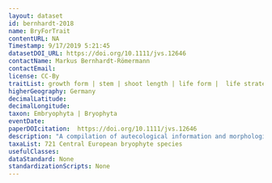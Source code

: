 ```yaml
---
layout: dataset
id: bernhardt-2018
name: BryForTrait
contentURL: NA
Timestamp: 9/17/2019 5:21:45
datasetDOI_URL: https://doi.org/10.1111/jvs.12646
contactName: Markus Bernhardt-Römermann
contactEmail: 
license: CC-By
traitList: growth form | stem | shoot length | life form |  life strategy | protonema | Hyalinnhairpoint | dominants | distribution of gametangia | seta | capsules | size of spores | spore ornamentation | fruiting | vegetative dispersal traits
higherGeography: Germany
decimalLatitude: 
decimalLongitude: 
taxon: Embryophyta | Bryophyta
eventDate: 
paperDOIcitation:  https://doi.org/10.1111/jvs.12646
description: "A compilation of autecological information and morphological and regenerative trait data on different stages of the life cycle of bryophytes occurring in forest ecosystems. The database contains information for 35 traits and 721 Central European bryophyte species; in total more than 23,000 trait values"
taxaList: 721 Central European bryophyte species
usefulClasses: 
dataStandard: None
standardizationScripts: None
---
```


